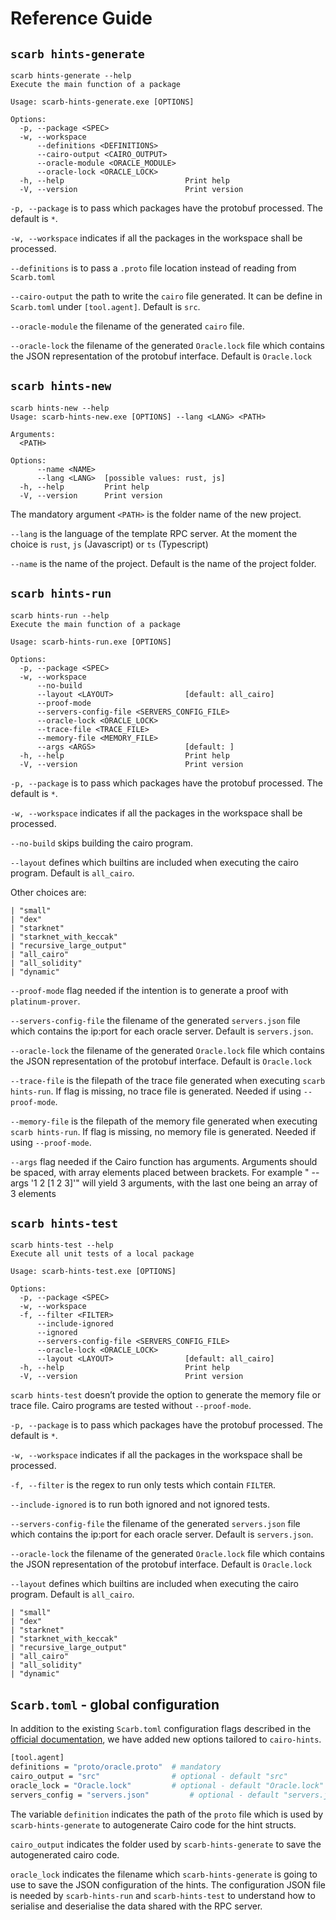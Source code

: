 # Reference Guide

## `scarb hints-generate`

```
scarb hints-generate --help
Execute the main function of a package

Usage: scarb-hints-generate.exe [OPTIONS]

Options:
  -p, --package <SPEC>
  -w, --workspace
      --definitions <DEFINITIONS>
      --cairo-output <CAIRO_OUTPUT>
      --oracle-module <ORACLE_MODULE>
      --oracle-lock <ORACLE_LOCK>
  -h, --help                           Print help
  -V, --version                        Print version
```

`-p, --package` is to pass which packages have the protobuf processed. The default is `*`.

`-w, --workspace` indicates if all the packages in the workspace shall be processed.

`--definitions` is to pass a `.proto` file location instead of reading from `Scarb.toml`

`--cairo-output` the path to write the `cairo` file generated. It can be define in `Scarb.toml` under `[tool.agent]`. Default is `src`.

`--oracle-module` the filename of the generated `cairo` file.

`--oracle-lock` the filename of the generated `Oracle.lock` file which contains the JSON representation of the protobuf interface. Default is `Oracle.lock`

## `scarb hints-new`

```
scarb hints-new --help
Usage: scarb-hints-new.exe [OPTIONS] --lang <LANG> <PATH>

Arguments:
  <PATH>

Options:
      --name <NAME>
      --lang <LANG>  [possible values: rust, js]
  -h, --help         Print help
  -V, --version      Print version
```

The mandatory argument `<PATH>` is the folder name of the new project.

`--lang` is the language of the template RPC server. At the moment the choice is `rust`, `js` (Javascript) or `ts` (Typescript)

`--name` is the name of the project. Default is the name of the project folder.

## `scarb hints-run`

```
scarb hints-run --help
Execute the main function of a package

Usage: scarb-hints-run.exe [OPTIONS]

Options:
  -p, --package <SPEC>
  -w, --workspace
      --no-build
      --layout <LAYOUT>                [default: all_cairo]
      --proof-mode
      --servers-config-file <SERVERS_CONFIG_FILE>
      --oracle-lock <ORACLE_LOCK>
      --trace-file <TRACE_FILE>
      --memory-file <MEMORY_FILE>
      --args <ARGS>                    [default: ]
  -h, --help                           Print help
  -V, --version                        Print version
```

`-p, --package` is to pass which packages have the protobuf processed. The default is `*`.

`-w, --workspace` indicates if all the packages in the workspace shall be processed.

`--no-build` skips building the cairo program.

`--layout` defines which builtins are included when executing the cairo program. Default is `all_cairo`.

Other choices are:

```
| "small"
| "dex"
| "starknet"
| "starknet_with_keccak"
| "recursive_large_output"
| "all_cairo"
| "all_solidity"
| "dynamic"
```

`--proof-mode` flag needed if the intention is to generate a proof with `platinum-prover`.

`--servers-config-file` the filename of the generated `servers.json` file which contains the ip:port for each oracle server. Default is `servers.json`.

`--oracle-lock` the filename of the generated `Oracle.lock` file which contains the JSON representation of the protobuf interface. Default is `Oracle.lock`

`--trace-file` is the filepath of the trace file generated when executing `scarb hints-run`. If flag is missing, no trace file is generated. Needed if using `--proof-mode`.

`--memory-file` is the filepath of the memory file generated when executing `scarb hints-run`. If flag is missing, no memory file is generated. Needed if using `--proof-mode`.

`--args` flag needed if the Cairo function has arguments. Arguments should be spaced, with array elements placed between brackets. For example " --args '1 2 [1 2 3]'" will yield 3 arguments, with the last one being an array of 3 elements

## `scarb hints-test`

```
scarb hints-test --help
Execute all unit tests of a local package

Usage: scarb-hints-test.exe [OPTIONS]

Options:
  -p, --package <SPEC>                
  -w, --workspace                      
  -f, --filter <FILTER>                
      --include-ignored                
      --ignored                        
      --servers-config-file <SERVERS_CONFIG_FILE>
      --oracle-lock <ORACLE_LOCK>
      --layout <LAYOUT>                [default: all_cairo]
  -h, --help                           Print help
  -V, --version                        Print version
```

`scarb hints-test` doesn’t provide the option to generate the memory file or trace file. Cairo programs are tested without `--proof-mode`.

`-p, --package` is to pass which packages have the protobuf processed. The default is `*`.

`-w, --workspace` indicates if all the packages in the workspace shall be processed.

`-f, --filter` is the regex to run only tests which contain `FILTER`.

`--include-ignored` is to run both ignored and not ignored tests.

`--servers-config-file` the filename of the generated `servers.json` file which contains the ip:port for each oracle server. Default is `servers.json`.

`--oracle-lock` the filename of the generated `Oracle.lock` file which contains the JSON representation of the protobuf interface. Default is `Oracle.lock`

`--layout` defines which builtins are included when executing the cairo program. Default is `all_cairo`.

```
| "small"
| "dex"
| "starknet"
| "starknet_with_keccak"
| "recursive_large_output"
| "all_cairo"
| "all_solidity"
| "dynamic"
```

## `Scarb.toml` - global configuration

In addition to the existing `Scarb.toml` configuration flags described in the [official documentation](https://docs.swmansion.com/scarb/docs/reference/manifest.html), we have added new options tailored to `cairo-hints`.

```bash
[tool.agent]
definitions = "proto/oracle.proto"  # mandatory
cairo_output = "src"                # optional - default "src"
oracle_lock = "Oracle.lock"         # optional - default "Oracle.lock"
servers_config = "servers.json"         # optional - default "servers.json"
```

The variable `definition` indicates the path of the `proto` file which is used by `scarb-hints-generate` to autogenerate Cairo code for the hint structs.

`cairo_output` indicates the folder used by `scarb-hints-generate` to save the autogenerated cairo code.

`oracle_lock` indicates the filename which `scarb-hints-generate` is going to use to save the JSON configuration of the hints. The configuration JSON file is needed by `scarb-hints-run` and `scarb-hints-test` to understand how to serialise and deserialise the data shared with the RPC server.
